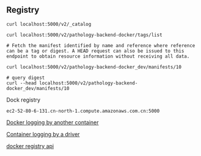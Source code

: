## Registry

``` 
curl localhost:5000/v2/_catalog

curl localhost:5000/v2/pathology-backend-docker/tags/list

# Fetch the manifest identified by name and reference where reference can be a tag or digest. A HEAD request can also be issued to this endpoint to obtain resource information without receiving all data.

curl localhost:5000/v2/pathology-backend-docker_dev/manifests/10

# query digest
curl --head localhost:5000/v2/pathology-backend-docker_dev/manifests/10
```



Dock registry

```ec2-52-80-6-131.cn-north-1.compute.amazonaws.com.cn:5000
ec2-52-80-6-131.cn-north-1.compute.amazonaws.com.cn:5000
```

 

[Docker logging by another container](https://aws.amazon.com/cn/blogs/devops/send-ecs-container-logs-to-cloudwatch-logs-for-centralized-monitoring/)

[Container logging by a driver](https://docs.docker.com/engine/admin/logging/awslogs/)



[docker registry api](https://docs.docker.com/registry/spec/api/#tags)